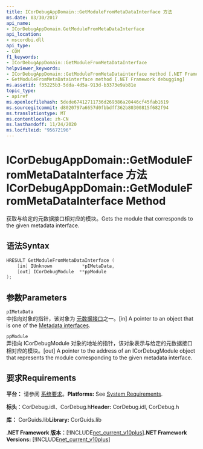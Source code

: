 ```yaml
---
title: ICorDebugAppDomain::GetModuleFromMetaDataInterface 方法
ms.date: 03/30/2017
api_name:
- ICorDebugAppDomain.GetModuleFromMetaDataInterface
api_location:
- mscordbi.dll
api_type:
- COM
f1_keywords:
- ICorDebugAppDomain::GetModuleFromMetaDataInterface
helpviewer_keywords:
- ICorDebugAppDomain::GetModuleFromMetaDatainterface method [.NET Framework debugging]
- GetModuleFromMetaDatainterface method [.NET Framework debugging]
ms.assetid: f35225b3-5dda-4d5a-913d-b3373e9ab81e
topic_type:
- apiref
ms.openlocfilehash: 5dede67412711736d269386a20446cf45fab1619
ms.sourcegitcommit: d8020797a6657d0fbbdff362b80300815f682f94
ms.translationtype: MT
ms.contentlocale: zh-CN
ms.lasthandoff: 11/24/2020
ms.locfileid: "95672196"
---
```

# <a name="icordebugappdomaingetmodulefrommetadatainterface-method"></a><span data-ttu-id="da3d0-102">ICorDebugAppDomain::GetModuleFromMetaDataInterface 方法</span><span class="sxs-lookup"><span data-stu-id="da3d0-102">ICorDebugAppDomain::GetModuleFromMetaDataInterface Method</span></span>

<span data-ttu-id="da3d0-103">获取与给定的元数据接口相对应的模块。</span><span class="sxs-lookup"><span data-stu-id="da3d0-103">Gets the module that corresponds to the given metadata interface.</span></span>  
  
## <a name="syntax"></a><span data-ttu-id="da3d0-104">语法</span><span class="sxs-lookup"><span data-stu-id="da3d0-104">Syntax</span></span>  
  
```cpp  
HRESULT GetModuleFromMetaDataInterface (  
    [in] IUnknown           *pIMetaData,  
    [out] ICorDebugModule  **ppModule  
);  
```  
  
## <a name="parameters"></a><span data-ttu-id="da3d0-105">参数</span><span class="sxs-lookup"><span data-stu-id="da3d0-105">Parameters</span></span>  

 `pIMetaData`  
 <span data-ttu-id="da3d0-106">中指向对象的指针，该对象为 [元数据接口](../metadata/metadata-interfaces.md)之一。</span><span class="sxs-lookup"><span data-stu-id="da3d0-106">[in] A pointer to an object that is one of the [Metadata interfaces](../metadata/metadata-interfaces.md).</span></span>  
  
 `ppModule`  
 <span data-ttu-id="da3d0-107">弄指向 ICorDebugModule 对象的地址的指针，该对象表示与给定的元数据接口相对应的模块。</span><span class="sxs-lookup"><span data-stu-id="da3d0-107">[out] A pointer to the address of an ICorDebugModule object that represents the module corresponding to the given metadata interface.</span></span>  
  
## <a name="requirements"></a><span data-ttu-id="da3d0-108">要求</span><span class="sxs-lookup"><span data-stu-id="da3d0-108">Requirements</span></span>  

 <span data-ttu-id="da3d0-109">**平台：** 请参阅 [系统要求](../../get-started/system-requirements.md)。</span><span class="sxs-lookup"><span data-stu-id="da3d0-109">**Platforms:** See [System Requirements](../../get-started/system-requirements.md).</span></span>  
  
 <span data-ttu-id="da3d0-110">**标头**：CorDebug.idl、CorDebug.h</span><span class="sxs-lookup"><span data-stu-id="da3d0-110">**Header:** CorDebug.idl, CorDebug.h</span></span>  
  
 <span data-ttu-id="da3d0-111">**库：** CorGuids.lib</span><span class="sxs-lookup"><span data-stu-id="da3d0-111">**Library:** CorGuids.lib</span></span>  
  
 <span data-ttu-id="da3d0-112">**.NET Framework 版本：**[!INCLUDE[net_current_v10plus](../../../../includes/net-current-v10plus-md.md)]</span><span class="sxs-lookup"><span data-stu-id="da3d0-112">**.NET Framework Versions:** [!INCLUDE[net_current_v10plus](../../../../includes/net-current-v10plus-md.md)]</span></span>
